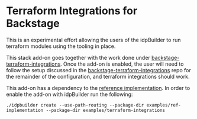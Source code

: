 # Terraform Integrations for Backstage

This is an experimental effort allowing the users of the idpBuilder to run terraform modules using the tooling in place.

This stack add-on goes together with the work done under [backstage-terraform-integrations](https://github.com/cnoe-io/backstage-terraform-integrations/).
Once the add-on is enabled, the user will need to follow the setup discussed in the [backstage-terraform-integrations](https://github.com/cnoe-io/backstage-terraform-integrations/) repo for the remainder of the configuration, and terraform integrations should work.

This add-on has a dependency to the [reference implementation](../ref-implementation/). In order to enable the add-on with 
idpBuilder run the following:

``` 
./idpbuilder create --use-path-routing --package-dir examples/ref-implementation --package-dir examples/terraform-integrations 
```
